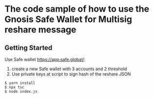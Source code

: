# The code sample of how to use the Gnosis Safe Wallet for Multisig reshare message

## Getting Started

Use Safe wallet https://app.safe.global/:

1. create a new Safe wallet with 3 accounts and 2 threshold
2. Use private keys at script to sign hash of the reshare JSON

```
$ yarn install
$ npx tsc
$ node index.js
```

